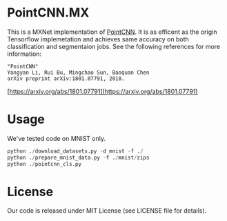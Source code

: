 # PointCNN.MX
This is a MXNet implementation of [PointCNN](https://github.com/yangyanli/PointCNN). It is as efficent as the origin Tensorflow implemetation and achieves same accuracy on both classification and segmentaion jobs. See the following references for more information:
```
"PointCNN"
Yangyan Li, Rui Bu, Mingchao Sun, Baoquan Chen
arXiv preprint arXiv:1801.07791, 2018.
```
[https://arxiv.org/abs/1801.07791](https://arxiv.org/abs/1801.07791)


# Usage
We've tested code on MNIST only.

```python
python ./download_datasets.py -d mnist -f ./
python ./prepare_mnist_data.py -f ./mnist/zips
python ./pointcnn_cls.py
```

# License
Our code is released under MIT License (see LICENSE file for details).
